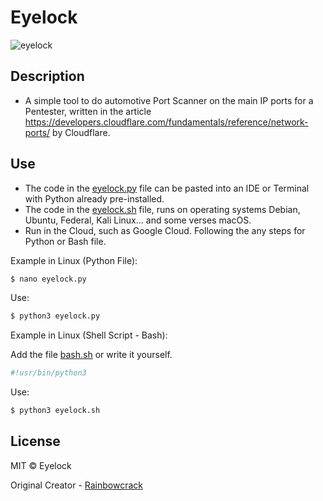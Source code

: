 # Eyelock

![eyelock](https://github.com/user-attachments/assets/47296088-c462-4593-b02c-b40b8361f4ba)

## Description
* A simple tool to do automotive Port Scanner on the main IP ports for a Pentester, written in the article https://developers.cloudflare.com/fundamentals/reference/network-ports/ by Cloudflare.

## Use
* The code in the [eyelock.py](https://github.com/rainbowcrack/Eyelock/blob/main/eyelock.py) file can be pasted into an IDE or Terminal with Python already pre-installed.
* The code in the [eyelock.sh](https://github.com/rainbowcrack/Eyelock/blob/main/eyelock.sh) file, runs on operating systems Debian, Ubuntu, Federal, Kali Linux... and some verses macOS.
* Run in the Cloud, such as Google Cloud. Following the any steps for Python or Bash file.

  
 Example in Linux (Python File):
  ```bash
  $ nano eyelock.py
  ``` 

Use:
  ```bash
  $ python3 eyelock.py
  ```

Example in Linux (Shell Script - Bash):

Add the file [bash.sh](https://github.com/rainbowcrack/Eyelock/blob/main/bash.sh) or write it yourself.

  ```bash
  #!usr/bin/python3 
  ```

Use:
  ```bash
  $ python3 eyelock.sh
  ```

## License
MIT © Eyelock

Original Creator - [Rainbowcrack](https://github.com/rainbowcrack)

